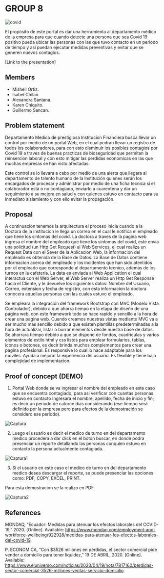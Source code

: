 # GROUP 8

![covid](https://user-images.githubusercontent.com/65081905/82744471-9e719b00-9d3e-11ea-9a67-ff243e0cdbd9.JPG)


El propósito de este portal es dar una herramienta al departamento médico de la empresa para que cuando detecte una persona que sea Covid 19 positivo pueda ubicar las personas con las que tuvo contacto en un periodo de tiempo y así puedan ejecutar medidas preventivas y evitar que se generen nuevos contagios.

[Link to the presentation] 

## Members

 - Mishell Ortiz.
 - Isabel Chilan.
 - Alexandra Santana.
 - Karen Chiquito.
 - Guillermo Sancan.


## Problem statement

Departamento Medico de prestigiosa Institucion Financiera busca llevar un control por medio de un portal Web, en el cual podran llevar un registro de todos los colaboradores, para con esto disminuir los posibles contagios por Covid 19 a traves de buenas practicas de bioseguridad que permitan la reinsercion laboral y con esto mitigar las perdidas economicas en las que muchas empresas se han visto afectadas.

Este control se lo llevara a cabo por medio de una alerta que llegara al departamento de talento humano de la Institución quienes serán los encargados de procesar y administrar por medio de una ficha tecnica si el colaborador está o no contagiado, enviarlo a cuarentena y  dar un seguimiento a su mejora en salud y con quienes estuvo en contacto para su inmediato aislamiento y con ello evitar la propagación.


## Proposal

A continuacion tenemos la arquitectura el proceso inicia cuando a la Doctora de la institucion le llega un correo en el cual le notifica el empleado que tiene los sintomas del covid. 
La doctora a traves de la pagina web ingresa el nombre del empleado que tiene los sintomas del covid, este envia una solicitud (un Http Get Request) al Web Services, el cual realiza un Request Data con el Sever de la Aplicacion Web, 
la informacion del empleado es obtenida de la Base de Datos. La Base de Datos contiene informacion acerca del empleado y los incidentes que han sido atentidos por el empleado que corresponde al departamento tecnico, 
además de los turnos en la cafeteria. La data es enviada al Web Application el cual interactua con el Web Server, el Web Server realiza un Http Get Response hacia el Cliente, y le devuelve los siguientes datos: 
Nombre del Usuario, Correo, extension y fecha de registro, con esta informacion la doctora conocera aquellas personas con las cuales estuvo el empleado.


Se empleara la integración del framework Bootstrap con MVC (Modelo Vista Controlador), debido a que ahorra tiempo en la etapa de diseño de una página web, con este framework todo se hace rapido y sencillo a la hora de crear una pagina web. 
Cuando creamos nuestras vistas mediante MVC va a ser mucho mas sencillo debido a que existen plantillas predeterminadas a la hora de actualizar, listar o borrar elementos desde nuestra base de datos.
Se ahorrara tiempo debido a que se dispone de fondos, cuadriculas y varios elementos de estilo html y css listos para emplear formularios, tablas, iconos o botones, es decir brinda muchos complementos para crear una pagina profesional. 
Es responsive lo cual lo hace adaptable para los moviles. Ayuda a mejorar la experiencia del usuario. Es flexible y tiene baja complejidad de implementacion.



## Proof of concept (DEMO)

1. Portal Web donde se va ingresar el nombre del empleado en este caso que se encuentra contagiado, para asi verificar con cuantas personas estuvo en contacto
Ingresara el nombre, apellido, fecha de inicio y fin; es decir un periodo de catorce días considerando (ese tiempo será definido por la empresa pero para efectos de la demostración se considero ese periodo).

![Captura](https://user-images.githubusercontent.com/65081905/82746431-2cf11700-9d55-11ea-8b67-4b93efc86c97.JPG)


2. Luego el usuario es decir el medico de turno en del departamento medico procedera a dar click en el boton buscar, en donde podra presenciar un reporte detallando las personas conquien estuvo en contacto la persona actualmente contagiada.

![Captura1](https://user-images.githubusercontent.com/65081905/82746463-c4566a00-9d55-11ea-8396-d7d6fae20d01.JPG)

3. Si el usuario en este caso el medico de turno en del departamento medico desea descargar el reporte, se puede presenciar las opciones como: PDF, COPY, EXCEL, PRINT.

Para esta demostracion se la realizo en PDF.

![Captura2](https://user-images.githubusercontent.com/65081905/82746530-5a8a9000-9d56-11ea-99d9-1c788fc51005.JPG)
 
## References

MONDAQ, “Ecuador: Medidas para atenuar los efectos laborales del COVID-19,” 2020. [Online]. Available: https://www.mondaq.com/employment-and-workforce-wellbeing/922928/medidas-para-atenuar-los-efectos-laborales-del-covid-19.

P. ECONOMICA, “Con $3526 millones en pérdidas, el sector comercial pide vender a domicilio para tener liquidez,” 19 DE ABRIL, 2020. [Online]. Available: https://www.eluniverso.com/noticias/2020/04/19/nota/7817160/perdidas-sector-comercial-3526-millones-ventas-servicio-domicilio.

